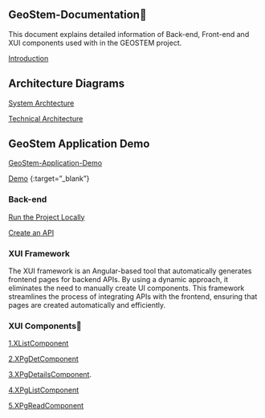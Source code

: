 ## GeoStem-Documentation📄
This document explains detailed information of Back-end, Front-end and XUI components used with in the GEOSTEM project.

[Introduction](https://github.com/mariaphilo2024/GeoStem-Documentation/blob/main/Introduction/Introducion.md)

## Architecture Diagrams
[System Archtecture](https://github.com/mariaphilo2024/GeoStem-Documentation/blob/main/images/SystemArchitecture.md)

[Technical Architecture](https://github.com/mariaphilo2024/GeoStem-Documentation/blob/main/images/TechnicalArchitecture.md)

## GeoStem Application Demo
<a href="https://drive.google.com/file/d/1CDSiecacWq9dZLvC2J5--Y2Jhtfu80uR/view" target="_blank" >GeoStem-Application-Demo</a>

[Demo](https://drive.google.com/file/d/1CDSiecacWq9dZLvC2J5--Y2Jhtfu80uR/view) {:target=”_blank”}

### Back-end
[Run the Project Locally](https://github.com/mariaphilo2024/GeoStem-Documentation/blob/main/Back-end/RunProjectLocally.md)

[Create an API](https://github.com/mariaphilo2024/GeoStem-Documentation/blob/main/Back-end/CreateAnAPI.md)

### XUI Framework
The XUI framework is an Angular-based tool that automatically generates frontend pages for backend APIs. By using a dynamic approach, it eliminates the need to manually create UI components. This framework streamlines the process of integrating APIs with the frontend, ensuring that pages are created automatically and efficiently.
### XUI Components📖
[1.XListComponent](https://github.com/mariaphilo2024/GeoStem-Documentation/blob/main/XUIComponents/XListComponent.md)

[2.XPgDetComponent](https://github.com/mariaphilo2024/GeoStem-Documentation/blob/main/XUIComponents/XPgDetComponent.md)

[3.XPgDetailsComponent](https://github.com/mariaphilo2024/GeoStem-Documentation/blob/main/XUIComponents/XPgDetailsComponent.md).

[4.XPgListComponent](https://github.com/mariaphilo2024/GeoStem-Documentation/blob/main/XUIComponents/XPgListComponent.md)

[5.XPgReadComponent](https://github.com/mariaphilo2024/GeoStem-Documentation/blob/main/XUIComponents/XPgReadComponent.md)


